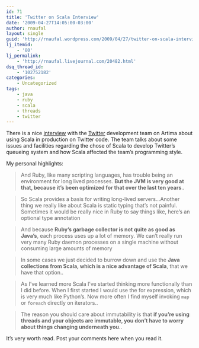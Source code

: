 ```yaml
---
id: 71
title: 'Twitter on Scala Interview'
date: '2009-04-27T14:05:00-03:00'
author: rnaufal
layout: single
guid: 'http://rnaufal.wordpress.com/2009/04/27/twitter-on-scala-interview/'
lj_itemid:
    - '80'
lj_permalink:
    - 'http://rnaufal.livejournal.com/20482.html'
dsq_thread_id:
    - '102752182'
categories:
    - Uncategorized
tags:
    - java
    - ruby
    - scala
    - threads
    - twitter
---
```


There is a nice [interview](http://www.artima.com/scalazine/articles/twitter_on_scala.html) with the [Twitter](http://www.twitter.com) development team on Artima about using Scala in production on Twitter code. The team talks about some issues and facilities regarding the chose of Scala to develop Twitter’s queueing system and how Scala affected the team’s programming style.

My personal highlights:

> And Ruby, like many scripting languages, has trouble being an environment for long lived processes. **But the JVM is very good at that, because it’s been optimized for that over the last ten years**..

> So Scala provides a basis for writing long-lived servers…Another thing we really like about Scala is static typing that’s not painful. Sometimes it would be really nice in Ruby to say things like, here’s an optional type annotation

> And because **Ruby’s garbage collector is not quite as good as Java’s**, each process uses up a lot of memory. We can’t really run very many Ruby daemon processes on a single machine without consuming large amounts of memory

> In some cases we just decided to burrow down and use the **Java collections from Scala, which is a nice advantage of Scala**, that we have that option..

> As I’ve learned more Scala I’ve started thinking more functionally than I did before. When I first started I would use the for expression, which is very much like Python’s. Now more often I find myself invoking `map` or `foreach` directly on iterators..

> The reason you should care about immutability is that **if you’re using threads and your objects are immutable, you don’t have to worry about things changing underneath you**..

It’s very worth read. Post your comments here when you read it.